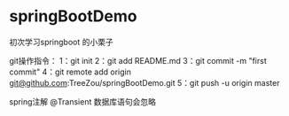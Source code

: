 # springBootDemo
初次学习springboot 的小栗子

git操作指令：
1：git init 
2：git add README.md 
3：git commit -m "first commit" 
4：git remote add origin git@github.com:TreeZou/springBootDemo.git 
5：git push -u origin master 

spring注解
@Transient 数据库语句会忽略